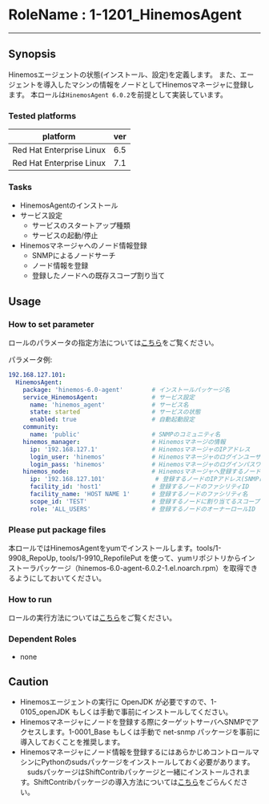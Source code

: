 # RoleName : 1-1201_HinemosAgent

---------------

## Synopsis

Hinemosエージェントの状態(インストール、設定)を定義します。 また、エージェントを導入したマシンの情報をノードとしてHinemosマネージャに登録します。
本ロールは``HinemosAgent 6.0.2``を前提として実装しています。

### Tested platforms

platform | ver | 
-------- |-----|
Red Hat Enterprise Linux|6.5
Red Hat Enterprise Linux|7.1

### Tasks
- HinemosAgentのインストール
- サービス設定
  - サービスのスタートアップ種類
  - サービスの起動/停止
- Hinemosマネージャへのノード情報登録	
  - SNMPによるノードサーチ	
  - ノード情報を登録	
  - 登録したノードへの既存スコープ割り当て	

## Usage 
### How to set parameter
ロールのパラメータの指定方法については[こちら](https://github.com/SHIFT-ware/shift_ware/wiki/%E5%AE%9F%E8%A1%8C%E6%96%B9%E6%B3%95#%E3%83%91%E3%83%A9%E3%83%A1%E3%83%BC%E3%82%BF%E6%8C%87%E5%AE%9A%E3%83%95%E3%82%A1%E3%82%A4%E3%83%AB%E3%81%AE%E4%BD%9C%E6%88%90%E3%81%A8%E9%85%8D%E7%BD%AE)をご覧ください。

パラメータ例:
```yaml
192.168.127.101:
  HinemosAgent:
    package: 'hinemos-6.0-agent'        # インストールパッケージ名
    service_HinemosAgent:               # サービス設定
      name: 'hinemos_agent'             # サービス名
      state: started                    # サービスの状態
      enabled: true                     # 自動起動設定
    community:
      name: 'public'                    # SNMPのコミュニティ名
    hinemos_manager:                    # Hinemosマネージの情報
      ip: '192.168.127.1'               # HinemosマネージャのIPアドレス
      login_user: 'hinemos'             # Hinemosマネージャのログインユーザ
      login_pass: 'hinemos'             # Hinemosマネージャのログインパスワード
    hinemos_node:                       # Hinemosマネージャへ登録するノード情報。登録が不要な場合は定義しない。
      ip: '192.168.127.101'              # 登録するノードのIPアドレス(SNMPによるノードサーチ時に使用)
      facility_id: 'host1'              # 登録するノードのファシリティID
      facility_name: 'HOST NAME 1'      # 登録するノードのファシリティ名
      scope_id: 'TEST'                  # 登録するノードに割り当てるスコープのファシリティID
      role: 'ALL_USERS'                 # 登録するノードのオーナーロールID
```

### Please put package files

本ロールではHinemosAgentをyumでインストールします。tools/1-9908_RepoUp, tools/1-9910_RepofilePut を使って、yumリポジトリからインストーラパッケージ（hinemos-6.0-agent-6.0.2-1.el.noarch.rpm）を取得できるようにしておいてください。

### How to run  
ロールの実行方法については[こちら](https://github.com/SHIFT-ware/shift_ware/wiki/%E5%AE%9F%E8%A1%8C%E6%96%B9%E6%B3%95#ansible-%E3%83%AD%E3%83%BC%E3%83%AB%E3%81%AE%E5%AE%9F%E8%A1%8C)をご覧ください。

### Dependent Roles
- none

## Caution
- Hinemosエージェントの実行に OpenJDK が必要ですので、1-0105_openJDK もしくは手動で事前にインストールしてください。
- Hinemosマネージャにノードを登録する際にターゲットサーバへSNMPでアクセスします。1-0001_Base もしくは手動で net-snmp パッケージを事前に導入しておくことを推奨します。
- Hinemosマネージャにノード情報を登録するにはあらかじめコントロールマシンにPythonのsudsパッケージをインストールしておく必要があります。
　sudsパッケージはShiftContribパッケージと一緒にインストールされます。ShiftContribパッケージの導入方法については[こちら](https://github.com/SHIFT-ware/shift_ware/wiki/%E3%82%A4%E3%83%B3%E3%82%B9%E3%83%88%E3%83%BC%E3%83%AB)をごらんください。
